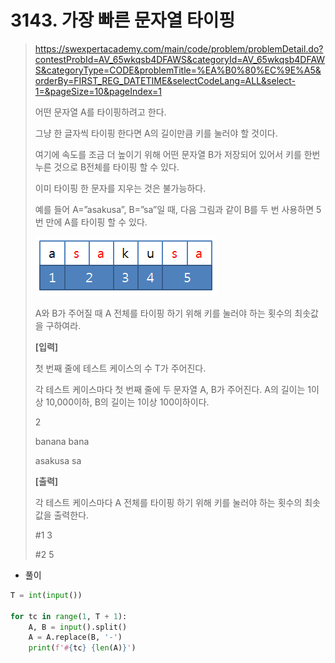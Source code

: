 # 3143. 가장 빠른 문자열 타이핑

> https://swexpertacademy.com/main/code/problem/problemDetail.do?contestProbId=AV_65wkqsb4DFAWS&categoryId=AV_65wkqsb4DFAWS&categoryType=CODE&problemTitle=%EA%B0%80%EC%9E%A5&orderBy=FIRST_REG_DATETIME&selectCodeLang=ALL&select-1=&pageSize=10&pageIndex=1
>
> 어떤 문자열 A를 타이핑하려고 한다.
>
> 그냥 한 글자씩 타이핑 한다면 A의 길이만큼 키를 눌러야 할 것이다.
>
> 여기에 속도를 조금 더 높이기 위해 어떤 문자열 B가 저장되어 있어서 키를 한번 누른 것으로 B전체를 타이핑 할 수 있다.
>
> 이미 타이핑 한 문자를 지우는 것은 불가능하다.
>
> 예를 들어 A=”asakusa”, B=”sa”일 때, 다음 그림과 같이 B를 두 번 사용하면 5번 만에 A를 타이핑 할 수 있다.
>
> ![image-20210822234218163](03143-가장_빠른_문자열_타이핑.assets/image-20210822234218163.png)
>
> A와 B가 주어질 때 A 전체를 타이핑 하기 위해 키를 눌러야 하는 횟수의 최솟값을 구하여라.
>
>
> **[입력]**
>
> 첫 번째 줄에 테스트 케이스의 수 T가 주어진다.
>
> 각 테스트 케이스마다 첫 번째 줄에 두 문자열 A, B가 주어진다. A의 길이는 1이상 10,000이하, B의 길이는 1이상 100이하이다.
>
> 2 
>
> banana bana 
>
> asakusa sa
>
>
> **[출력]**
>
> 각 테스트 케이스마다 A 전체를 타이핑 하기 위해 키를 눌러야 하는 횟수의 최솟값을 출력한다.
>
> #1 3 
>
> #2 5

- 풀이

```python
T = int(input())

for tc in range(1, T + 1):
    A, B = input().split()
    A = A.replace(B, '-')
    print(f'#{tc} {len(A)}')
```

